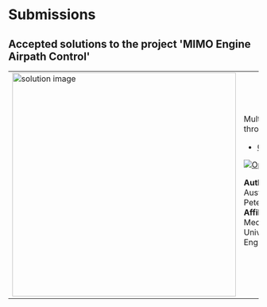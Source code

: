 # Submissions

## Accepted solutions to the project 'MIMO Engine Airpath Control'
<table>
<tr class="odd">
<td width ="500">
<img src="https://gist.githubusercontent.com/robertogl/e0115dc303472a9cfd52bbbc8edb7665/raw/airflow.png" alt="solution image" width="450"/>
</td>
<td width ="500">
Multi-input multi-output (MIMO) control for throttle and wastegate valves<br>
<ul>
<li><a href="https://github.com/YorkPatty/T513---SIEngineDynamometer/">GitHub repository</a></li>
</ul>

[![Open in MATLAB Online](https://www.mathworks.com/images/responsive/global/open-in-matlab-online.svg)](https://matlab.mathworks.com/open/github/v1?repo=YorkPatty/T513---SIEngineDynamometer)

**Author:** Austin LaFever, Patrick H. Marlatt, Frederick Peterson, and Jonathan Wozny</br>
**Affiliation** Florida Agricultural and Mechanical University – Florida State University (FAMU-FSU) College of Engineering
</td>
</tr>
</table>
